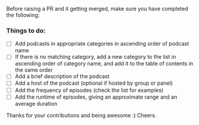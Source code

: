 Before raising a PR and it getting merged, make sure you have completed the following:

### Things to do:

- [ ] Add podcasts in appropriate categories in ascending order of podcast name
- [ ] If there is no matching category, add a new category to the list in ascending order of category name, and add it to the table of contents in the same order
- [ ] Add a brief description of the podcast
- [ ] Add a host of the podcast (optional if hosted by group or panel)
- [ ] Add the frequency of episodes (check the list for examples)
- [ ] Add the runtime of episodes, giving an approximate range and an average duration

Thanks for your contributions and being awesome :) Cheers.
